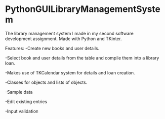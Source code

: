 # PythonGUILibraryManagementSystem
The library management system I made in my second software development assignment. Made with Python and TKinter.

Features: 
-Create new books and user details. 

-Select book and user details from the table and compile them into a library loan. 

-Makes use of TKCalendar system for details and loan creation. 

-Classes for objects and lists of objects. 

-Sample data

-Edit existing entries

-Input validation


